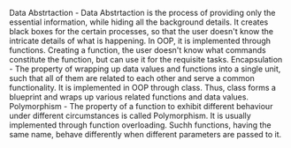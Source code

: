 Data Abstrtaction - Data Abstrtaction is the process of providing only the essential information, while hiding all the background details. It creates black boxes for the certain processes, so that the user doesn't know the intricate details of what is happening. In OOP, it is implemented through functions. Creating a function, the user doesn't know what commands constitute the function, but can use it for the requisite tasks.
Encapsulation - The property of wrapping up data values and functions into a single unit, such that all of them are related to each other and serve a common functionality. It is implemented in OOP through class. Thus, class forms a blueprint and wraps up various related functions and data values.
Polymorphism - The property of a function to exhibit different behaviour under different circumstances is called Polymorphism. It is usually implemented through function overloading. Suchh functions, having the same name, behave differently when different parameters are passed to it. 